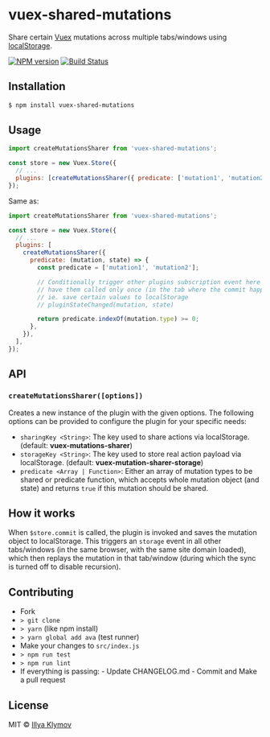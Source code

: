 # vuex-shared-mutations

Share certain [Vuex](http://vuex.vuejs.org/) mutations across multiple tabs/windows using [localStorage](https://developer.mozilla.org/nl/docs/Web/API/Window/localStorage).

[![NPM version](https://img.shields.io/npm/v/vuex-shared-mutations.svg?style=flat-square)](https://www.npmjs.com/package/vuex-shared-mutations)
[![Build Status](https://img.shields.io/travis/xanf/vuex-shared-mutations.svg?style=flat-square)](https://travis-ci.org/xanf/vuex-shared-mutations)

## Installation

```bash
$ npm install vuex-shared-mutations
```

## Usage

```js
import createMutationsSharer from 'vuex-shared-mutations';

const store = new Vuex.Store({
  // ...
  plugins: [createMutationsSharer({ predicate: ['mutation1', 'mutation2'] })],
});
```

Same as:

```js
import createMutationsSharer from 'vuex-shared-mutations';

const store = new Vuex.Store({
  // ...
  plugins: [
    createMutationsSharer({
      predicate: (mutation, state) => {
        const predicate = ['mutation1', 'mutation2'];

        // Conditionally trigger other plugins subscription event here to
        // have them called only once (in the tab where the commit happened)
        // ie. save certain values to localStorage
        // pluginStateChanged(mutation, state)

        return predicate.indexOf(mutation.type) >= 0;
      },
    }),
  ],
});
```

## API

### `createMutationsSharer([options])`

Creates a new instance of the plugin with the given options. The following options
can be provided to configure the plugin for your specific needs:

- `sharingKey <String>`: The key used to share actions via localStorage. (default: **vuex-mutations-sharer**)
- `storageKey <String>`: The key used to store real action payload via localStorage. (default: **vuex-mutation-sharer-storage**)
- `predicate <Array | Function>`: Either an array of mutation types to be shared or predicate function, which accepts whole mutation object (and state) and returns `true` if this mutation should be shared.

## How it works

When `$store.commit` is called, the plugin is invoked and saves the mutation object to localStorage. This triggers an `storage` event in all other tabs/windows (in the same browser, with the same site domain loaded), which then replays the mutation in that tab/window (during which the sync is turned off to disable recursion).

## Contributing

- Fork
- `> git clone`
- `> yarn` (like npm install)
- `> yarn global add ava` (test runner)
- Make your changes to `src/index.js`
- `> npm run test`
- `> npm run lint`
- If everything is passing: - Update CHANGELOG.md - Commit and Make a pull request

## License

MIT © [Illya Klymov](https://github.com/xanf)
